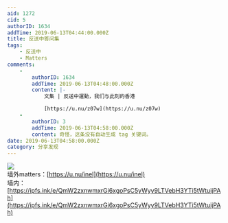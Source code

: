 ```yaml
---
aid: 1272
cid: 5
authorID: 1634
addTime: 2019-06-13T04:44:00.000Z
title: 反送中答问集
tags:
    - 反送中
    - Matters
comments:
    -
        authorID: 1634
        addTime: 2019-06-13T04:48:00.000Z
        content: |-
            文集 | 反送中運動，我们与此刻的香港

            [https://u.nu/z07w](https://u.nu/z07w)
    -
        authorID: 3
        addTime: 2019-06-13T04:58:00.000Z
        content: 奇怪，这条没有自动生成 tag 关键词。
date: 2019-06-13T04:58:00.000Z
category: 分享发现
---
```


![](https://telegra.ph/file/67fe0a12915388d3e2f82.png)  
墙外matters：[https://u.nu/inel](https://u.nu/inel)  
墙内：[https://ipfs.ink/e/QmW2zxnwmxrGi6xgoPsC5yWyy9LTVebH3YTi5tWtuijPAh](https://ipfs.ink/e/QmW2zxnwmxrGi6xgoPsC5yWyy9LTVebH3YTi5tWtuijPAh)
